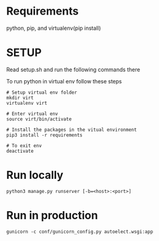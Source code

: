 # Requirements
python, pip, and
virtualenv(pip install)

# SETUP
Read setup.sh and run the following commands there

To run python in virtual env follow these steps

```
# Setup virtual env folder
mkdir virt
virtualenv virt

# Enter virtual env
source virt/bin/activate

# Install the packages in the vitual environment
pip3 install -r requirements

# To exit env
deactivate
```

# Run locally
```
python3 manage.py runserver [-b=<host>:<port>]
```

# Run in production
```
gunicorn -c conf/gunicorn_config.py autoelect.wsgi:app
```
